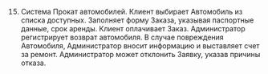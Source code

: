 15. Система Прокат автомобилей. Клиент выбирает Автомобиль из списка доступных.
Заполняет форму Заказа, указывая паспортные данные, срок аренды. Клиент оплачивает
Заказ. Администратор регистрирует возврат автомобиля. В случае повреждения Автомобиля,
Администратор вносит информацию и выставляет счет за ремонт. Администратор может
отклонить Заявку, указав причины отказа.
